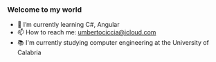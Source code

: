 ### Welcome to my world
 - 🌱 I’m currently learning C#, Angular
  - 📫 How to reach me: umbertociccia@icloud.com
  - 📚 I'm currently studying computer engineering at the University of Calabria

<!--
**umbertocicciaa/umbertocicciaa** is a ✨ _special_ ✨ repository because its `README.md` (this file) appears on your GitHub profile.

Here are some ideas to get you started:

- 🔭 I’m currently working on ...
- 🌱 I’m currently learning ...
- 👯 I’m looking to collaborate on ...
- 🤔 I’m looking for help with ...
- 💬 Ask me about ...
- 📫 How to reach me: ...
- 😄 Pronouns: ...
- ⚡ Fun fact: ...
-->

